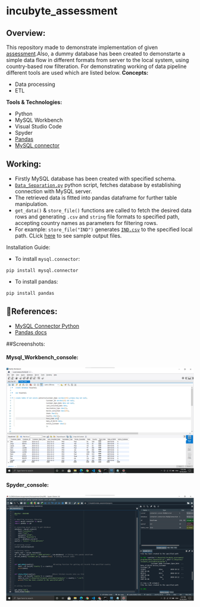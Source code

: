 # incubyte_assessment

## Overview:
This repository made to demonstrate implementation of given [assessment](https://github.com/kaus988/incubyte_assessment/blob/main/About%20Incubyte_Campus%20Placements.pdf).Also, a dummy database has been created to demonstarte a simple data flow in different formats from server to the local system, using country-based row filteration. For demonstrating working of data pipeline different tools are used which are listed below.
**Concepts:**
- Data processing
- ETL

**Tools & Technologies:**
- Python 
- MySQL Workbench
- Visual Studio Code
- Spyder
- [Pandas](https://pandas.pydata.org/docs/)
- [MySQL connector](https://dev.mysql.com/doc/connector-python/en/connector-python-introduction.html)

## Working:
- Firstly MySQL database has been created with specified schema.
- [```Data_Separation.py```](https://github.com/kaus988/incubyte_assessment/blob/main/programs/Data_Separation.py) python script, fetches database by establishing connection with MySQL server.
- The retrieved data is fitted into pandas dataframe for further table manipulation.
- ```get_data()``` & ```store_file()``` functions are called to fetch the desired data rows and generating ```.csv``` and ```string``` file formats to specified path, accepting country names as parameters for filtering rows. 
- For example: ```store_file("IND")``` generates [```IND.csv```](https://github.com/kaus988/incubyte_assessment/blob/main/outputs/IND.csv) to the specified local path. CLick [here](https://github.com/kaus988/incubyte_assessment/tree/main/outputs) to see sample output files.

Installation Guide:
- To install ```mysql.connector```:
```
pip install mysql.connector
```
- To install pandas:
```
pip install pandas
```
## 🔹References:
- [MySQL Connector Python](https://dev.mysql.com/doc/connector-python/en/connector-python-introduction.html)
- [Pandas docs](https://pandas.pydata.org/docs/)

##Screenshots:

#### Mysql_Workbench_console:
![alt tag](https://github.com/kaus988/incubyte_assessment/blob/main/Screenshots/Mysql_Workbench_Screenshot%202021-10-16%20163902.png)

#### Spyder_console:
![alt tag](https://github.com/kaus988/incubyte_assessment/blob/main/Screenshots/Spyder_Screenshot%202021-10-16%20163759.png)





  